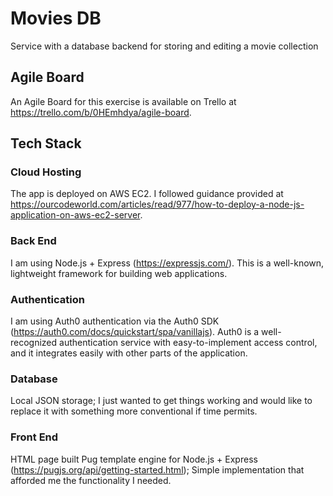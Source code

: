 # Movies DB
Service with a database backend for storing and editing a movie collection

## Agile Board
An Agile Board for this exercise is available on Trello at https://trello.com/b/0HEmhdya/agile-board.

## Tech Stack

### Cloud Hosting
The app is deployed on AWS EC2. I followed guidance provided at https://ourcodeworld.com/articles/read/977/how-to-deploy-a-node-js-application-on-aws-ec2-server.

### Back End
I am using Node.js + Express (https://expressjs.com/). This is a well-known, lightweight framework for building web applications. 

### Authentication
I am using Auth0 authentication via the Auth0 SDK (https://auth0.com/docs/quickstart/spa/vanillajs). 
Auth0 is a well-recognized authentication service with easy-to-implement access control, and it integrates easily with other parts of the application.

### Database
Local JSON storage; I just wanted to get things working and would like to replace it with something more conventional if time permits.

### Front End
HTML page built Pug template engine for Node.js + Express (https://pugjs.org/api/getting-started.html); Simple implementation that afforded me the functionality I needed.
